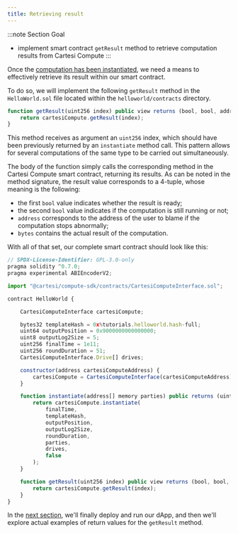 ```yaml
---
title: Retrieving result
---
```


:::note Section Goal
- implement smart contract `getResult` method to retrieve computation results from Cartesi Compute
:::

Once the [computation has been instantiated](../helloworld/instantiate.md), we need a means to effectively retrieve its result within our smart contract.

To do so, we will implement the following `getResult` method in the `HelloWorld.sol` file located within the `helloworld/contracts` directory.

```javascript
function getResult(uint256 index) public view returns (bool, bool, address, bytes memory) {
    return cartesiCompute.getResult(index);
}
```

This method receives as argument an `uint256` index, which should have been previously returned by an `instantiate` method call. This pattern allows for several computations of the same type to be carried out simultaneously.

The body of the function simply calls the corresponding method in the Cartesi Compute smart contract, returning its results. As can be noted in the method signature, the result value corresponds to a 4-tuple, whose meaning is the following:

- the first `bool` value indicates whether the result is ready;
- the second `bool` value indicates if the computation is still running or not;
- `address` corresponds to the address of the user to blame if the computation stops abnormally;
- `bytes` contains the actual result of the computation.

With all of that set, our complete smart contract should look like this:

```javascript
// SPDX-License-Identifier: GPL-3.0-only
pragma solidity ^0.7.0;
pragma experimental ABIEncoderV2;

import "@cartesi/compute-sdk/contracts/CartesiComputeInterface.sol";

contract HelloWorld {

    CartesiComputeInterface cartesiCompute;

    bytes32 templateHash = 0x%tutorials.helloworld.hash-full;
    uint64 outputPosition = 0x9000000000000000;
    uint8 outputLog2Size = 5;
    uint256 finalTime = 1e11;
    uint256 roundDuration = 51;
    CartesiComputeInterface.Drive[] drives;

    constructor(address cartesiComputeAddress) {
        cartesiCompute = CartesiComputeInterface(cartesiComputeAddress);
    }

    function instantiate(address[] memory parties) public returns (uint256) {
        return cartesiCompute.instantiate(
            finalTime,
            templateHash,
            outputPosition,
            outputLog2Size,
            roundDuration,
            parties,
            drives,
            false
        );
    }

    function getResult(uint256 index) public view returns (bool, bool, address, bytes memory) {
        return cartesiCompute.getResult(index);
    }
}
```

In the [next section](../helloworld/deploy-run.md), we'll finally deploy and run our dApp, and then we'll explore actual examples of return values for the `getResult` method.
